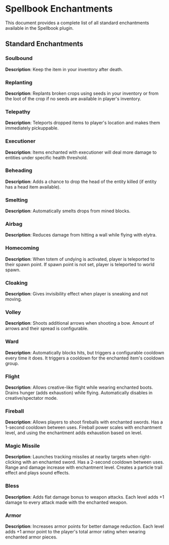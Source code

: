 # Spellbook Enchantments

This document provides a complete list of all standard enchantments available in the Spellbook plugin.

## Standard Enchantments

### Soulbound
**Description**: Keep the item in your inventory after death.

### Replanting
**Description**: Replants broken crops using seeds in your inventory or from the loot of the crop if no seeds are available in player's inventory.

### Telepathy
**Description**: Teleports dropped items to player's location and makes them immediately pickuppable.

### Executioner
**Description**: Items enchanted with executioner will deal more damage to entities under specific health threshold.

### Beheading
**Description**: Adds a chance to drop the head of the entity killed (if entity has a head item available).

### Smelting
**Description**: Automatically smelts drops from mined blocks.

### Airbag
**Description**: Reduces damage from hitting a wall while flying with elytra.

### Homecoming
**Description**: When totem of undying is activated, player is teleported to their spawn point. If spawn point is not set, player is teleported to world spawn.

### Cloaking
**Description**: Gives invisibility effect when player is sneaking and not moving.

### Volley
**Description**: Shoots additional arrows when shooting a bow. Amount of arrows and their spread is configurable.

### Ward
**Description**: Automatically blocks hits, but triggers a configurable cooldown every time it does. It triggers a cooldown for the enchanted item's cooldown group.

### Flight
**Description**: Allows creative-like flight while wearing enchanted boots. Drains hunger (adds exhaustion) while flying. Automatically disables in creative/spectator mode.

### Fireball
**Description**: Allows players to shoot fireballs with enchanted swords. Has a 1-second cooldown between uses. Fireball power scales with enchantment level, and using the enchantment adds exhaustion based on level.

### Magic Missile
**Description**: Launches tracking missiles at nearby targets when right-clicking with an enchanted sword. Has a 2-second cooldown between uses. Range and damage increase with enchantment level. Creates a particle trail effect and plays sound effects.

### Bless
**Description**: Adds flat damage bonus to weapon attacks. Each level adds +1 damage to every attack made with the enchanted weapon.

### Armor
**Description**: Increases armor points for better damage reduction. Each level adds +1 armor point to the player's total armor rating when wearing enchanted armor pieces.
